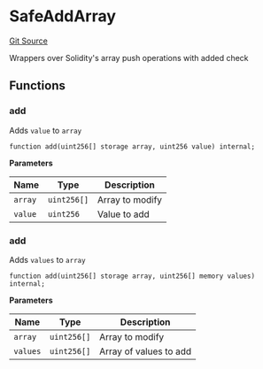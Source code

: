 # SafeAddArray
[Git Source](https://github.com/ubiquity/ubiquity-dollar/blob/7c3a0bb87e5e9b32000b3291b4e7da4b119ff3fa/src/dollar/utils/SafeAddArray.sol)

Wrappers over Solidity's array push operations with added check


## Functions
### add

Adds `value` to `array`


```solidity
function add(uint256[] storage array, uint256 value) internal;
```
**Parameters**

|Name|Type|Description|
|----|----|-----------|
|`array`|`uint256[]`|Array to modify|
|`value`|`uint256`|Value to add|


### add

Adds `values` to `array`


```solidity
function add(uint256[] storage array, uint256[] memory values) internal;
```
**Parameters**

|Name|Type|Description|
|----|----|-----------|
|`array`|`uint256[]`|Array to modify|
|`values`|`uint256[]`|Array of values to add|


